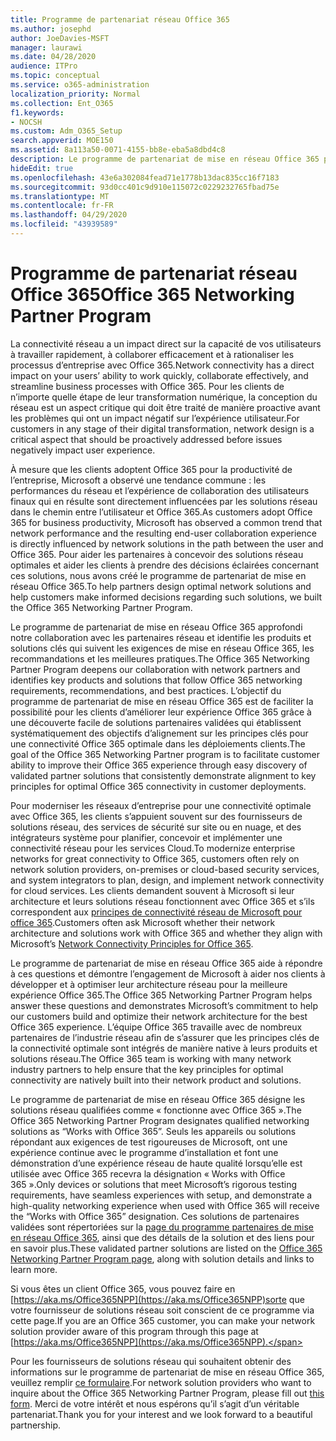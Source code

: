 ```yaml
---
title: Programme de partenariat réseau Office 365
ms.author: josephd
author: JoeDavies-MSFT
manager: laurawi
ms.date: 04/28/2020
audience: ITPro
ms.topic: conceptual
ms.service: o365-administration
localization_priority: Normal
ms.collection: Ent_O365
f1.keywords:
- NOCSH
ms.custom: Adm_O365_Setup
search.appverid: MOE150
ms.assetid: 8a113a50-0071-4155-bb8e-eba5a8dbd4c8
description: Le programme de partenariat de mise en réseau Office 365 permet à votre appareil de devenir certifié comme fonctionnant avec Office 365.
hideEdit: true
ms.openlocfilehash: 43e6a302084fead71e1778b13dac835cc16f7183
ms.sourcegitcommit: 93d0cc401c9d910e115072c0229232765fbad75e
ms.translationtype: MT
ms.contentlocale: fr-FR
ms.lasthandoff: 04/29/2020
ms.locfileid: "43939589"
---
```

# <a name="office-365-networking-partner-program"></a><span data-ttu-id="d93c3-103">Programme de partenariat réseau Office 365</span><span class="sxs-lookup"><span data-stu-id="d93c3-103">Office 365 Networking Partner Program</span></span>

<span data-ttu-id="d93c3-104">La connectivité réseau a un impact direct sur la capacité de vos utilisateurs à travailler rapidement, à collaborer efficacement et à rationaliser les processus d’entreprise avec Office 365.</span><span class="sxs-lookup"><span data-stu-id="d93c3-104">Network connectivity has a direct impact on your users’ ability to work quickly, collaborate effectively, and streamline business processes with Office 365.</span></span> <span data-ttu-id="d93c3-105">Pour les clients de n’importe quelle étape de leur transformation numérique, la conception du réseau est un aspect critique qui doit être traité de manière proactive avant les problèmes qui ont un impact négatif sur l’expérience utilisateur.</span><span class="sxs-lookup"><span data-stu-id="d93c3-105">For customers in any stage of their digital transformation, network design is a critical aspect that should be proactively addressed before issues negatively impact user experience.</span></span> 

<span data-ttu-id="d93c3-106">À mesure que les clients adoptent Office 365 pour la productivité de l’entreprise, Microsoft a observé une tendance commune : les performances du réseau et l’expérience de collaboration des utilisateurs finaux qui en résulte sont directement influencées par les solutions réseau dans le chemin entre l’utilisateur et Office 365.</span><span class="sxs-lookup"><span data-stu-id="d93c3-106">As customers adopt Office 365 for business productivity, Microsoft has observed a common trend that network performance and the resulting end-user collaboration experience is directly influenced by network solutions in the path between the user and Office 365.</span></span> <span data-ttu-id="d93c3-107">Pour aider les partenaires à concevoir des solutions réseau optimales et aider les clients à prendre des décisions éclairées concernant ces solutions, nous avons créé le programme de partenariat de mise en réseau Office 365.</span><span class="sxs-lookup"><span data-stu-id="d93c3-107">To help partners design optimal network solutions and help customers make informed decisions regarding such solutions, we built the Office 365 Networking Partner Program.</span></span> 

<span data-ttu-id="d93c3-108">Le programme de partenariat de mise en réseau Office 365 approfondi notre collaboration avec les partenaires réseau et identifie les produits et solutions clés qui suivent les exigences de mise en réseau Office 365, les recommandations et les meilleures pratiques.</span><span class="sxs-lookup"><span data-stu-id="d93c3-108">The Office 365 Networking Partner Program deepens our collaboration with network partners and identifies key products and solutions that follow Office 365 networking requirements, recommendations, and best practices.</span></span> <span data-ttu-id="d93c3-109">L’objectif du programme de partenariat de mise en réseau Office 365 est de faciliter la possibilité pour les clients d’améliorer leur expérience Office 365 grâce à une découverte facile de solutions partenaires validées qui établissent systématiquement des objectifs d’alignement sur les principes clés pour une connectivité Office 365 optimale dans les déploiements clients.</span><span class="sxs-lookup"><span data-stu-id="d93c3-109">The goal of the Office 365 Networking Partner program is to facilitate customer ability to improve their Office 365 experience through easy discovery of validated partner solutions that consistently demonstrate alignment to key principles for optimal Office 365 connectivity in customer deployments.</span></span>

<span data-ttu-id="d93c3-110">Pour moderniser les réseaux d’entreprise pour une connectivité optimale avec Office 365, les clients s’appuient souvent sur des fournisseurs de solutions réseau, des services de sécurité sur site ou en nuage, et des intégrateurs système pour planifier, concevoir et implémenter une connectivité réseau pour les services Cloud.</span><span class="sxs-lookup"><span data-stu-id="d93c3-110">To modernize enterprise networks for great connectivity to Office 365, customers often rely on network solution providers, on-premises or cloud-based security services, and system integrators to plan, design, and implement network connectivity for cloud services.</span></span> <span data-ttu-id="d93c3-111">Les clients demandent souvent à Microsoft si leur architecture et leurs solutions réseau fonctionnent avec Office 365 et s’ils correspondent aux [principes de connectivité réseau de Microsoft pour office 365](https://aka.ms/PNC).</span><span class="sxs-lookup"><span data-stu-id="d93c3-111">Customers often ask Microsoft whether their network architecture and solutions work with Office 365 and whether they align with Microsoft’s [Network Connectivity Principles for Office 365](https://aka.ms/PNC).</span></span> 

<span data-ttu-id="d93c3-112">Le programme de partenariat de mise en réseau Office 365 aide à répondre à ces questions et démontre l’engagement de Microsoft à aider nos clients à développer et à optimiser leur architecture réseau pour la meilleure expérience Office 365.</span><span class="sxs-lookup"><span data-stu-id="d93c3-112">The Office 365 Networking Partner Program helps answer these questions and demonstrates Microsoft’s commitment to help our customers build and optimize their network architecture for the best Office 365 experience.</span></span> <span data-ttu-id="d93c3-113">L’équipe Office 365 travaille avec de nombreux partenaires de l’industrie réseau afin de s’assurer que les principes clés de la connectivité optimale sont intégrés de manière native à leurs produits et solutions réseau.</span><span class="sxs-lookup"><span data-stu-id="d93c3-113">The Office 365 team is working with many network industry partners to help ensure that the key principles for optimal connectivity are natively built into their network product and solutions.</span></span>

<span data-ttu-id="d93c3-114">Le programme de partenariat de mise en réseau Office 365 désigne les solutions réseau qualifiées comme « fonctionne avec Office 365 ».</span><span class="sxs-lookup"><span data-stu-id="d93c3-114">The Office 365 Networking Partner Program designates qualified networking solutions as “Works with Office 365”.</span></span> <span data-ttu-id="d93c3-115">Seuls les appareils ou solutions répondant aux exigences de test rigoureuses de Microsoft, ont une expérience continue avec le programme d’installation et font une démonstration d’une expérience réseau de haute qualité lorsqu’elle est utilisée avec Office 365 recevra la désignation « Works with Office 365 ».</span><span class="sxs-lookup"><span data-stu-id="d93c3-115">Only devices or solutions that meet Microsoft’s rigorous testing requirements, have seamless experiences with setup, and demonstrate a high-quality networking experience when used with Office 365 will receive the “Works with Office 365” designation.</span></span> <span data-ttu-id="d93c3-116">Ces solutions de partenaires validées sont répertoriées sur la [page du programme partenaires de mise en réseau Office 365](https://www.microsoft.com/microsoft-365/partners/O365networkingpartners), ainsi que des détails de la solution et des liens pour en savoir plus.</span><span class="sxs-lookup"><span data-stu-id="d93c3-116">These validated partner solutions are listed on the [Office 365 Networking Partner Program page](https://www.microsoft.com/microsoft-365/partners/O365networkingpartners), along with solution details and links to learn more.</span></span>

<span data-ttu-id="d93c3-117">Si vous êtes un client Office 365, vous pouvez faire en [https://aka.ms/Office365NPP](https://aka.ms/Office365NPP)sorte que votre fournisseur de solutions réseau soit conscient de ce programme via cette page.</span><span class="sxs-lookup"><span data-stu-id="d93c3-117">If you are an Office 365 customer, you can make your network solution provider aware of this program through this page at [https://aka.ms/Office365NPP](https://aka.ms/Office365NPP).</span></span>

<span data-ttu-id="d93c3-118">Pour les fournisseurs de solutions réseau qui souhaitent obtenir des informations sur le programme de partenariat de mise en réseau Office 365, veuillez remplir [ce formulaire](https://forms.office.com/Pages/ResponsePage.aspx?id=v4j5cvGGr0GRqy180BHbRyMNEapKtzJHu98R0YXYz1RUN0QxSUVEWTdRVTdIV1RTWjIzOVk0QkE4US4u).</span><span class="sxs-lookup"><span data-stu-id="d93c3-118">For network solution providers who want to inquire about the Office 365 Networking Partner Program, please fill out [this form](https://forms.office.com/Pages/ResponsePage.aspx?id=v4j5cvGGr0GRqy180BHbRyMNEapKtzJHu98R0YXYz1RUN0QxSUVEWTdRVTdIV1RTWjIzOVk0QkE4US4u).</span></span> <span data-ttu-id="d93c3-119">Merci de votre intérêt et nous espérons qu’il s’agit d’un véritable partenariat.</span><span class="sxs-lookup"><span data-stu-id="d93c3-119">Thank you for your interest and we look forward to a beautiful partnership.</span></span>
